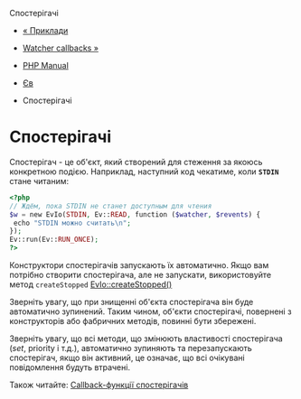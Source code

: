 Спостерігачі

-   [« Приклади](ev.examples.html)
    
-   [Watcher callbacks »](ev.watcher-callbacks.html)
    
-   [PHP Manual](index.html)
    
-   [Єв](book.ev.html)
    
-   Спостерігачі
    

# Спостерігачі

Спостерігач - це об'єкт, який створений для стеження за якоюсь конкретною подією. Наприклад, наступний код чекатиме, коли **`STDIN`** стане читаним:

```php
<?php
// Ждём, пока STDIN не станет доступным для чтения
$w = new EvIo(STDIN, Ev::READ, function ($watcher, $revents) {
 echo "STDIN можно считать\n";
});
Ev::run(Ev::RUN_ONCE);
?>
```

Конструктори спостерігачів запускають їх автоматично. Якщо вам потрібно створити спостерігача, але не запускати, використовуйте метод `createStopped` [EvIo::createStopped()](evio.createstopped.html)

Зверніть увагу, що при знищенні об'єкта спостерігача він буде автоматично зупинений. Таким чином, об'єкти спостерігачі, повернені з конструкторів або фабричних методів, повинні бути збережені.

Зверніть увагу, що всі методи, що змінюють властивості спостерігача (*set*, priority і т.д.), автоматично зупиняють та перезапускають спостерігач, якщо він активний, це означає, що всі очікувані повідомлення будуть втрачені.

Також читайте: [Callback-функції спостерігачів](ev.watcher-callbacks.html)